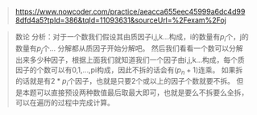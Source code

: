> https://www.nowcoder.com/practice/aeacca655eec45999a6dc4d998dfd4a5?tpId=386&tqId=11093631&sourceUrl=%2Fexam%2Foj

> 数论
分析：对于一个数我们假设其由质因子i,j,k...构成，i的数量有$p_i$个，j的数量有$p_j$个...
分解都从质因子开始分解吧。
然后我们看看一个数可以分解出来多少种因子，根据上面我们就知道我们一个因子由i,j,k...构成，每个质因子的个数可以有0,1,...,pi构成，因此不拆的话会有($p_n+1$)连乘。
如果拆的话就是有$2*p_i$个因子，也就是只要2个或以上的因子个数就要不拆。
但是本题可以直接预设两种数值最后取最大即可，也就是要么不拆要么全拆，可以在遍历的过程中完成计算。